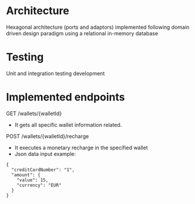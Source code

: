 # Architecture
Hexagonal architecture (ports and adaptors) implemented following domain driven design paradigm using a relational in-memory database

# Testing
Unit and integration testing development

# Implemented endpoints
GET /wallets/{walletId}
- It gets all specific wallet information related.

POST /wallets/{walletId}/recharge
- It executes a monetary recharge in the specified wallet
- Json data input example:
```
{
  "creditCardNumber": "1",
  "amount": {
    "value": 15,
    "currency": "EUR"
  }
}